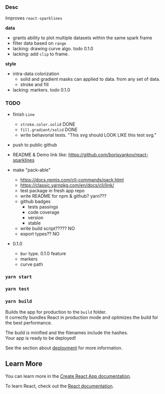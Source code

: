 ### Desc

Improves `react-sparklines`

**data**

- grants ability to plot multiple datasets within the same spark frame
- filter data based on `range`
- lacking: drawing curve algo. todo 0.1.0
- lacking: add `clip` to frame.

**style**

- intra-data colorization
  - solid and gradient masks can applied to data. from any set of data.
  - stroke and fill
- lacking: markers. todo 0.1.0

### TODO

- finish `Line`

  - `stroke.color.solid` DONE
  - `fill.gradient/solid` DONE
  - write behavorial tests. "This svg should LOOK LIKE this test svg."

- push to public github

- README & Demo link like: https://github.com/borisyankov/react-sparklines

- make "pack-able"

  - https://docs.npmjs.com/cli-commands/pack.html
  - https://classic.yarnpkg.com/en/docs/cli/link/
  - test package in fresh app repo
  - write README for npm & github? yarn???
  - github badges
    - tests passings
    - code coverage
    - version
    - stable
  - write build script????? NO
  - export types?? NO

- 0.1.0
  - `Bar` type. 0.1.0 feature
  - markers
  - curve path

### `yarn start`

### `yarn test`

### `yarn build`

Builds the app for production to the `build` folder.<br />
It correctly bundles React in production mode and optimizes the build for the best performance.

The build is minified and the filenames include the hashes.<br />
Your app is ready to be deployed!

See the section about [deployment](https://facebook.github.io/create-react-app/docs/deployment) for more information.

## Learn More

You can learn more in the [Create React App documentation](https://facebook.github.io/create-react-app/docs/getting-started).

To learn React, check out the [React documentation](https://reactjs.org/).
